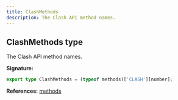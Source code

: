 ```yaml
---
title: ClashMethods
description: The Clash API method names.
---
```


## ClashMethods type

The Clash API method names.

**Signature:**

```ts
export type ClashMethods = (typeof methods)['CLASH'][number];
```

**References:** [methods](/api/variables/methods)

